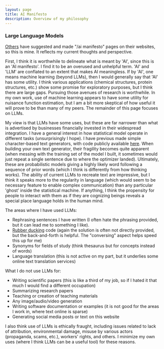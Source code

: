 ```yaml
---
layout: page
title: AI Manifesto
description: Overview of my philosophy
---
```



### Large Language Models

[Others](https://www.bydamo.la/p/ai-manifesto) have suggested and made "/ai manifesto" pages on their websites, so this
is mine. It reflects my current thoughts and perspective.

First, I think it is worthwhile to delineate what is meant by 'AI', since this is an 'AI manifesto'. I find it to be an 
overused and unhelpful term. 'AI' and 'LLM' are conflated to an extent that makes AI meaningless. If by 'AI', one means 
machine learning (beyond LLMs), then I would generally say that 'AI' has some utility. I think various applications 
(chemical structures, protein structures, etc.) show some promise for exploratory purposes, but I think there are large 
gaps. Pursuing those avenues of research is worthwhile. In my own work, use of machine learning appears to have some 
utility for nuisance function estimation, but I am a bit more skeptical of how useful it will prove to be than many of 
my peers. The remainder of this page focuses on LLMs.

My view is that LLMs have some uses, but these are far narrower than what is advertised by businesses financially 
invested in their widespread integration. I have a general interest in how statistical model operate in different tasks 
(unsurprisingly I hope). I have previous made simple character-based text generators, with code publicly available 
[here](https://github.com/pzivich/RNN-Abstract-Generator). When building your own text generator, their fragility 
becomes quite apparent (when messing with the training set of the model I built, it sometimes would just repeat a single 
sentence due to where the optimizer landed). Ultimately, these are probabilistic models giving a highly likely word 
following a sequence of prior words (which I think is differently from how thinking works). The ability of current LLMs 
to recreate text are impressive, but I think it speaks more to the regularity in language (which would seem to be 
necessary feature to enable complex communication) than any particular 'ghost' inside the statistical machine. If 
anything, I think the propensity for people to interact with them as if they are cognizing beings reveals a special 
place language holds in the human mind. 

The areas where I have used LLMs:
- Rephrasing sentences I have written (I often hate the phrasing provided, but it can lead me to something I like).
- [Rubber ducking](https://en.wikipedia.org/wiki/Rubber_duck_debugging) code (again the solution is often not 
  directly provided, but the back-and-forth is helpful. The "conversing" aspect helps speed this up for me)
- Synonyms for fields of study (think thesaurus but for concepts instead of words)
- Language translation (this is not active on my part, but it underlies some online text translation services)

What I do not use LLMs for:
- Writing scientific papers (this is like a third of my job, so if I hated it that much I would find a different occupation)
- Summarizing research papers
- Teaching or creation of teaching materials
- Any image/audio/video generation
- Writing software documentation or examples (it is not good for the areas I work in, where text online is sparse)
- Generating social media posts or text on this website

I also think use of LLMs is ethically fraught, including issues related to lack of attribution, environmental damage,
misuse by various actors (propaganda, scams, etc.), workers' rights, and others. I minimize my own uses (where I think 
LLMs can be a useful tool) for these reasons.
